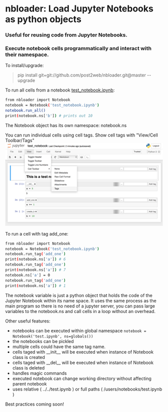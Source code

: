 # nbloader: Load Jupyter Notebooks as python objects
### Useful for reusing code from Jupyter Notebooks. 
### Execute notebook cells programmatically and interact with their namespace.

To install/upgrade:
>pip install git+git://github.com/post2web/nbloader.git@master --upgrade

To run all cells from a notebook [test_notebook.ipynb](tests/test_notebook.ipynb):
```sh
from nbloader import Notebook
notebook = Notebook('test_notebook.ipynb')
notebook.run_all()
print(notebook.ns['b']) # prints out 10
```
The Notebook object has its own namespace: notebook.ns


You can run individual cells using cell tags. 
Show cell tags with "View/Cell Toolbar/Tags"
![show tags](show_tags.png)


To run a cell with tag add_one:
```sh
from nbloader import Notebook
notebook = Notebook('test_notebook.ipynb')
notebook.run_tag('add_one')
print(notebook.ns['a']) # 6
notebook.run_tag('add_one')
print(notebook.ns['a']) # 7
notebook.ns['a'] = 0
notebook.run_tag('add_one')
print(notebook.ns['a']) # 1
```


The notebook variable is just a python object that holds the code of the Jupyter Notebook within its name space. It uses the same process as the main program so there is no need of a jupyter server, you can pass large variables to the notebook.ns and call cells in a loop without an overhead.


Other useful features:
- notebooks can be executed within global namespace
``` notebook = Notebook('test.ipynb', ns=globals()) ```
- the notebooks can be pickled
- multiple cells could have the same tag name.
- cells taged with \_\_init\_\_ will be executed when instance of Notebook class is created
- cells taged with  \_\_del\_\_ will be executed when instance of Notebook class is deleted
- handles magic commands
- executed notebook can change working directory without affecting parent notebook
- uses relative ( ../../test.ipynb ) or full paths ( /users/notebooks/test.ipynb ) 

Best practices coming soon!